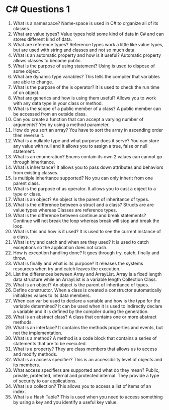 # C# Questions 1
1. What is a namespace? Name-space is used in C# to organize all of its classes.
2. What are value types? Value types hold some kind of data in C# and can stores different kind of data.
3. What are reference types? Reference types work a little like value types, but are used with string and classes and not so much data.
4. What is an automatic property and how is it useful? Automatic property allows classes to become public.
5. What is the purpose of using statement? Using is used to dispose of some object.
6. What are dynamic type variables? This tells the compiler that variables are able to change.
7. What is the purpose of the is operator? It is used to check the run time of on object.
8. What are generics and how is using them useful? Allows you to work with any data type in your class or method.
9. What is the scope of a public member of a class? A public member can be accessed from an outside class.
10. Can you create a function that can accept a varying number of arguments? Yes by using a method parameter.
11. How do you sort an array? You have to sort the array in ascending order then reverse it.
12. What is a nullable type and what purpose does it serve? You can store any value with null and it allows you to assign a true, false or null statement.
13. What is an enumeration? Enums contain its own 2 values can cannot go through inheritance.
14. What is inheritance? It allows you to pass down attributes and behaviors from existing classes.
15. Is multiple inheritance supported? No you can only inherit from one parent class.
16. What is the purpose of as operator. It allows you to cast a object to a type or class.
17. What is an object? An object is the parent of inheritance of types.
18. What is the difference between a struct and a class? Structs are are value types whereas Classes are reference types.
19. What is the difference between continue and break statements? Continue will not break the loop whereas break will stop and break the loop.
20. What is this and how is it used? It is used to see the current instance of a class.
21. What is try and catch and when are they used? It is used to catch exceptions so the application does not crash.
22. How is exception handling done? It goes through try, catch, finally and throw.
23. What is finally and what is its purpose? It releases the systems resources when try and catch leaves the execution.
24. List the differences between Array and ArrayList. Array is a fixed length data structure while an ArrayList is a variable length Collection Class.
25. What is an object? An object is the parent of inheritance of types.
26. Define constructor. When a class is created a constructor automatically initializes values to its data members.
27. When can var be used to declare a variable and how is the type for the variable determined? It can be used when it is used to indirectly declare a variable and it is defined by the compiler during the generation.
28. What is an abstract class? A class that contains one or more abstract methods.
29. What is an interface? It contains the methods properties and events, but not the implementation.
30. What is a method? A method is a code block that contains a series of statements that are to be executed.
31. What is a property? They are class members that allows us to access and modify methods.
32. What is an access specifier? This is an accessibility level of objects and its members.
33. What access specifiers are supported and what do they mean? Public, private, protected, internal and protected internal. They provide a type of security to our applications.
34. What is a collection? This allows you to access a list of items of an index.
35. What is a Hash Table? This is used when you need to access something by using a key and you identify a useful key value.
